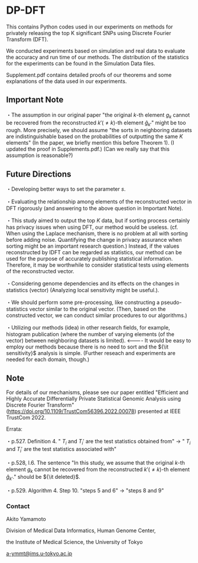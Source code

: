 # DP-DFT

This contains Python codes used in our experiments on methods for privately releasing the top K significant SNPs using Discrete Fourier Transform (DFT).

We conducted experiments based on simulation and real data to evaluate the accuracy and run time of our methods. The distribution of the statistics for the experiments can be found in the Simulation Data files. 

Supplement.pdf contains detailed proofs of our theorems and some explanations of the data used in our experiments.

## Important Note

・The assumption in our original paper "the original $k$-th element $g_k$ cannot be recovered from the reconstructed $k'(\neq k)$-th element $\hat{g}_{k'}$" might be too rough. More precisely, we should assume "the sorts in neighboring datasets are indistinguishable based on the probabilities of outputting the same $K$ elements" (In the paper, we briefly mention this before Theorem 1). (I updated the proof in Supplements.pdf.) (Can we really say that this assumption is reasonable?)

## Future Directions

・Developing better ways to set the parameter $s$.

・Evaluating the relationship among elements of the reconstructed vector in DFT rigorously (and answering to the above question in Important Note).

・This study aimed to output the top $K$ data, but if sorting process certainly has privacy issues when using DFT, our method would be useless. (cf. When using the Laplace mechanism, there is no problem at all with sorting before adding noise. Quantifying the change in privacy assurance when sorting might be an important research question.) Instead, if the values reconstructed by IDFT can be regarded as statistics, our method can be used for the purpose of accurately publishing statistical information. Therefore, it may be worthwhile to consider statistical tests using elements of the reconstructed vector.

・Considering genome dependencies and its effects on the changes in statistics (vector) (Analyzing local sensitivity might be useful.).

・We should perform some pre-processing, like constructing a pseudo-statistics vector similar to the original vector. 
(Then, based on the constructed vector, we can conduct similar procedures to our algorithms.)

・Utilizing our methods (idea) in other research fields, for example, histogram publication (where the number of varying elements (of the vector) between neighboring datasets is limited). <---- It would be easy to employ our methods because there is no need to sort and the ${\it sensitivity}$ analysis is simple. (Further reseach and experiments are needed for each domain, though.)

## Note

For details of our mechanisms, please see our paper entitled "Efficient and Highly Accurate Differentially Private Statistical Genomic Analysis using Discrete Fourier Transform" (https://doi.org/10.1109/TrustCom56396.2022.00078) presented at IEEE TrustCom 2022.

Errata:

・p.527. Definition 4. " $T_i$ and $T_i'$ are the test statistics obtained from" → " $T_i$ and $T_i'$ are the test statistics associated with"

・p.528, l.6. The sentence "In this study, we assume that the original $k$-th element $g_k$ cannot be recovered from the reconstructed $k'(\neq k)$-th element $\hat{g}_{k'}$." should be ${\it deleted}$. 

・p.529. Algorithm 4. Step 10. "steps 5 and 6" → "steps 8 and 9"

### Contact
Akito Yamamoto

Division of Medical Data Informatics, Human Genome Center,

the Institute of Medical Science, the University of Tokyo

a-ymmt@ims.u-tokyo.ac.jp
